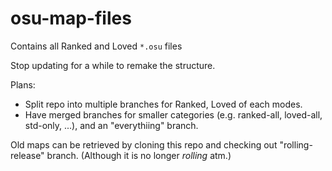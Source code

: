 # osu-map-files
Contains all Ranked and Loved `*.osu` files

Stop updating for a while to remake the structure.

Plans:
- Split repo into multiple branches for Ranked, Loved of each modes.
- Have merged branches for smaller categories (e.g. ranked-all, loved-all, std-only, ...), and an "everythiing" branch.

Old maps can be retrieved by cloning this repo and checking out "rolling-release" branch. (Although it is no longer *rolling* atm.)

